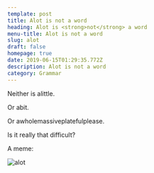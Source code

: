 ```yaml
---
template: post
title: Alot is not a word
heading: Alot is <strong>not</strong> a word
menu-title: Alot is not a word
slug: alot
draft: false
homepage: true
date: 2019-06-15T01:29:35.772Z
description: Alot is not a word
category: Grammar
---
```

Neither is alittle.

Or abit.

Or awholemassiveplatefulplease.



Is it really that difficult?



A meme:

![alot](/media/alot.jpg "alot")

